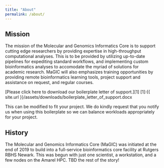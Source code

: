 ```yaml
---
title: "About"
permalink: /about/
---
```


## Mission
The mission of the Molecular and Genomics Informatics Core is to support cutting edge researchers by providing expertise in high-throughput computational analyses. This is to be provided by utilizing up-to-date pipelines for expediting standard workflows, and implementing custom bioinformatics analyses to accomodate the myriad of solutions for academic research. MaGIC will also emphasizes training opportunities by providing remote bioinformatics learning tools, project support and assistance on request, and regular courses. 

[Please click here to download our boilerplate letter of support.][1]
[1]:{{ site.url }}/assets/downloads/boilerplate_letter_of_support.docx

This can be modified to fit your project. We do kindly request that you notify us when using this boilerplate so we can balance workloads appropriately for your project. 

## History
The Molecular and Genomics Informatics Core (MaGIC) was initiated at the end of 2019 to build into a full-service bioinformatics core facility at Rutgers RBHS Newark. This was begun with just one scientist, a workstation, and a few nodes on the Amarel HPC. TBD the rest of the story!